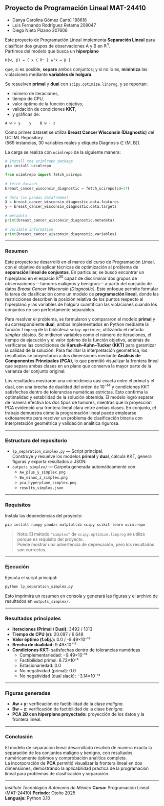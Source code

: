 ## Proyecto de Programación Lineal MAT-24410

- Danya Carolina Gómez Cantú 198618  
- Luis Fernando Rodríguez Retama 208047  
- Diego Nieto Pizano 207606  

Este proyecto de Programación Lineal implementa **Separación Lineal** para clasificar dos grupos de observaciones A y B en $\mathbb{R}^n$.  
Partimos del modelo que busca un **hiperplano**

```
H(w, β) = { x ∈ Rⁿ | wᵀx = β }
```

que, si es posible, **separe** ambos conjuntos; y si no lo es, **minimiza** las violaciones mediante **variables de holgura**.  

Se resuelven **primal** y **dual** con `scipy.optimize.linprog`, y se reportan:  
- número de iteraciones,  
- tiempo de CPU,  
- valor óptimo de la función objetivo,  
- validación de condiciones **KKT**,  
- y gráficas de:  

```
A w + y    y    B w - z
```

Como primer dataset se utiliza **Breast Cancer Wisconsin (Diagnostic)** del UCI ML Repository  
(569 instancias, 30 variables reales y etiqueta Diagnosis ∈ {M, B}).  

La carga se realiza con `ucimlrepo` de la siguiente manera:

```python
# Install the ucimlrepo package 
pip install ucimlrepo

from ucimlrepo import fetch_ucirepo 
  
# fetch dataset 
breast_cancer_wisconsin_diagnostic = fetch_ucirepo(id=17) 
  
# data (as pandas dataframes) 
X = breast_cancer_wisconsin_diagnostic.data.features 
y = breast_cancer_wisconsin_diagnostic.data.targets 
  
# metadata 
print(breast_cancer_wisconsin_diagnostic.metadata) 
  
# variable information 
print(breast_cancer_wisconsin_diagnostic.variables)  
```

---

### Resumen

Este proyecto se desarrolló en el marco del curso de Programación Lineal, con el objetivo de aplicar técnicas de optimización al problema de **separación lineal de conjuntos**. En particular, se buscó encontrar un hiperplano en el espacio $\mathbb{R}^{30}$ capaz de discriminar dos grupos de observaciones —tumores malignos y benignos— a partir del conjunto de datos *Breast Cancer Wisconsin (Diagnostic)*. Este enfoque permite formular la tarea de clasificación como un modelo de **programación lineal**, donde las restricciones describen la posición relativa de los puntos respecto al hiperplano y las variables de holgura cuantifican las violaciones cuando los conjuntos no son perfectamente separables.

Para resolver el problema, se formularon y compararon el modelo **primal** y su correspondiente **dual**, ambos implementados en Python mediante la función `linprog` de la biblioteca `scipy.optimize`, utilizando el método *simplex* clásico. Se midieron variables como el número de iteraciones, el tiempo de ejecución y el valor óptimo de la función objetivo, además de verificarse las condiciones de **Karush–Kuhn–Tucker (KKT)** para garantizar la calidad de la solución. Para facilitar la interpretación geométrica, los resultados se proyectaron a dos dimensiones mediante **Análisis de Componentes Principales (PCA)**, lo que permitió visualizar la frontera lineal que separa ambas clases en un plano que conserva la mayor parte de la varianza del conjunto original.

Los resultados mostraron una coincidencia casi exacta entre el primal y el dual, con una brecha de dualidad del orden de $10^{-14}$ y condiciones KKT satisfechas dentro de tolerancias numéricas estrictas. Esto confirma la optimalidad y estabilidad de la solución obtenida. El modelo logró separar de manera efectiva los dos tipos de tumores, mientras que la proyección PCA evidenció una frontera lineal clara entre ambas clases. En conjunto, el trabajo demuestra cómo la programación lineal puede emplearse exitosamente para resolver un problema de clasificación binaria con interpretación geométrica y validación analítica rigurosa.

---

### Estructura del repositorio

- `lp_separation_simplex.py` — Script principal.  
  Construye y resuelve los modelos **primal** y **dual**, calcula KKT, genera figuras y exporta resultados a JSON.
- `outputs_simplex/` — Carpeta generada automáticamente con:
  - `Aw_plus_y_simplex.png`
  - `Bw_minus_z_simplex.png`
  - `pca_hyperplane_simplex.png`
  - `results_simplex.json`

---

### Requisitos

Instala las dependencias del proyecto:

```bash
pip install numpy pandas matplotlib scipy scikit-learn ucimlrepo
```

> Nota: El método `"simplex"` de `scipy.optimize.linprog` se utiliza porque es requisito del proyecto.  
> Puede mostrar una advertencia de deprecación, pero los resultados son correctos.

---

### Ejecución

Ejecuta el script principal:

```bash
python lp_separation_simplex.py
```

Esto imprimirá un resumen en consola y generará las figuras y el archivo de resultados en `outputs_simplex/`.

---

### Resultados principales

- **Iteraciones (Primal / Dual):** 3492 / 1313  
- **Tiempo de CPU (s):** 20.087 / 6.648  
- **Valor óptimo (f.obj.):** 0.0 / -9.49×10⁻¹⁵  
- **Brecha de dualidad:** 9.49×10⁻¹⁵  
- **Condiciones KKT:** satisfechas dentro de tolerancias numéricas  
  - Complementariedad: −9.49×10⁻¹⁵  
  - Factibilidad primal: 8.72×10⁻⁹  
  - Estacionariedad: 0.0  
  - No negatividad (primal): 0.0  
  - No negatividad (dual slack): −3.14×10⁻¹⁴  

---

### Figuras generadas

- **Aw + y:** verificación de factibilidad de la clase *maligna*.  
- **Bw − z:** verificación de factibilidad de la clase *benigna*.  
- **PCA 2D con hiperplano proyectado:** proyección de los datos y la frontera lineal.

---

### Conclusión

El modelo de separación lineal desarrollado resolvió de manera exacta la separación de los conjuntos maligno y benigno, con resultados numéricamente óptimos y comprobación analítica completa.  
La incorporación de **PCA** permitió visualizar la frontera lineal en dos dimensiones, demostrando la aplicabilidad práctica de la programación lineal para problemas de clasificación y separación.

---
*Instituto Tecnológico Autónomo de México*
**Curso:** Programación Lineal (MAT-24410)
**Periodo:** Otoño 2025  
**Lenguaje:** Python 3.10  
